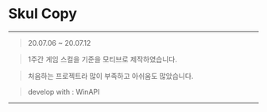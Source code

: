 # Skul Copy

-------------------------
>20.07.06 ~ 20.07.12 

>1주간 게임 스컬을 기준을 모티브로 제작하였습니다.

>처음하는 프로젝트라 많이 부족하고 아쉬움도 많았습니다. 

>develop with : WinAPI
--------------------------
